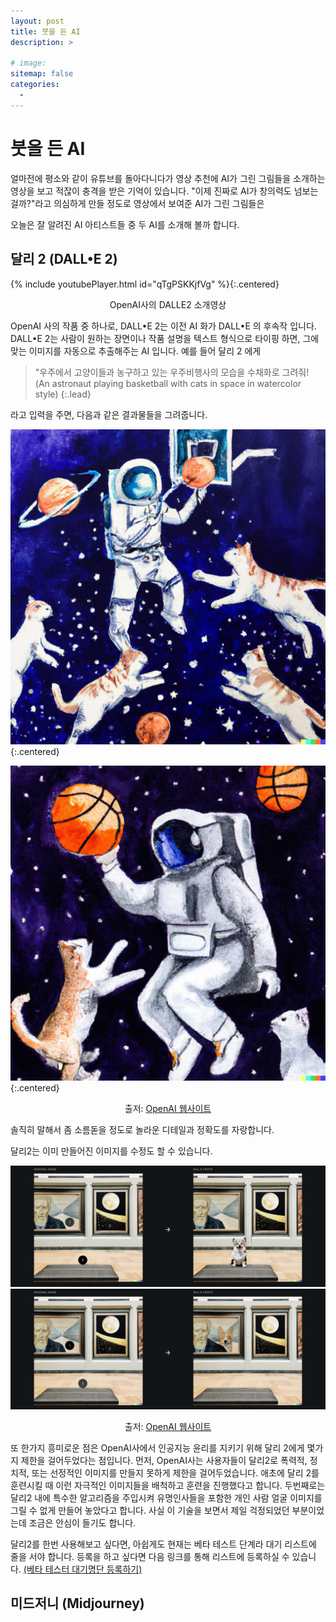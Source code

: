 ```yaml
---
layout: post
title: 붓을 든 AI
description: >
    
# image: 
sitemap: false
categories:
  - 
---
```


# 붓을 든 AI

얼마전에 평소와 같이 유튜브를 돌아다니다가 영상 추천에 AI가 그린 그림들을 소개하는 영상을 보고 적잖이 충격을 받은 기억이 있습니다. "이제 진짜로 AI가 창의력도 넘보는 걸까?"라고 의심하게 만들 정도로 영상에서 보여준 AI가 그린 그림들은 

 오늘은 잘 알려진 AI 아티스트들 중 두 AI를 소개해 볼까 합니다. 

## 달리 2 (DALL•E 2)

{% include youtubePlayer.html id="qTgPSKKjfVg" %}{:.centered}
<p align = "center">
OpenAI사의 DALLE2 소개영상
</p>

OpenAI 사의 작품 중 하나로, DALL•E 2는 이전 AI 화가 DALL•E 의 후속작 입니다. DALL•E 2는 사람이 원하는 장면이나 작품 설명을 텍스트 형식으로 타이핑 하면, 그에 맞는 이미지를 자동으로 추출해주는 AI 입니다. 예를 들어 달리 2 에게 

>"우주에서 고양이들과 농구하고 있는 우주비행사의 모습을 수채화로 그려줘! (An astronaut playing basketball with cats in space in watercolor style)
{:.lead}

라고 입력을 주면, 다음과 같은 결과물들을 그려줍니다.

![astro1](../assets/img/astro1.jpeg){:.centered}

![astro1](../assets/img/astro2.jpeg){:.centered}
<p align = "center">
출저: <a href="https://openai.com/dall-e-2/#demos">OpenAI 웹사이트</a>
</p>

솔직히 말해서 좀 소름돋을 정도로 놀라운 디테일과 정확도를 자랑합니다.

달리2는 이미 만들어진 이미지를 수정도 할 수 있습니다. 

![dalledit1](../assets/img/dalleedit1.png)
![dalledit2](../assets/img/dalleedit2.png)
<p align = "center">
출저: <a href="https://openai.com/dall-e-2/#demos">OpenAI 웹사이트</a>
</p>
또 한가지 흥미로운 점은 OpenAI사에서 인공지능 윤리를 지키기 위해 달리 2에게 몇가지 제한을 걸어두었다는 점입니다. 먼저, OpenAI사는 사용자들이 달리2로 폭력적, 정치적, 또는 선정적인 이미지를 만들지 못하게 제한을 걸어두었습니다. 애초에 달리 2를 훈련시킬 때 이런 자극적인 이미지들을 배척하고 훈련을 진행했다고 합니다. 두번째로는 달리2 내에 특수한 알고리즘을 주입시켜 유명인사들을 포함한 개인 사람 얼굴 이미지를 그릴 수 없게 만들어 놓았다고 합니다. 사실 이 기술을 보면서 제일 걱정되었던 부분이었는데 조금은 안심이 들기도 합니다. 

달리2를 한번 사용해보고 싶다면, 아쉽게도 현재는 베타 테스트 단계라 대기 리스트에 줄을 서야 합니다. 등록을 하고 싶다면 다음 링크를 통해 리스트에 등록하실 수 있습니다. [(베타 테스터 대기명단 등록하기)](https://labs.openai.com/waitlist)

## 미드저니 (Midjourney)
